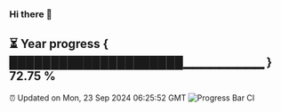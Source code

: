 ### Hi there 👋
⏳ Year progress { █████████████████████▁▁▁▁▁▁▁▁▁ } 72.75 %
---
⏰ Updated on Mon, 23 Sep 2024 06:25:52 GMT
![Progress Bar CI](https://github.com/liununu/liununu/workflows/Progress%20Bar%20CI/badge.svg)
